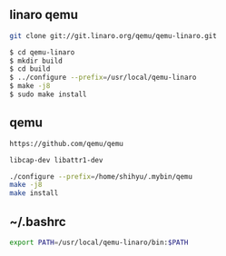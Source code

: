 
## linaro qemu 

```sh
git clone git://git.linaro.org/qemu/qemu-linaro.git

$ cd qemu-linaro
$ mkdir build
$ cd build
$ ../configure --prefix=/usr/local/qemu-linaro
$ make -j8
$ sudo make install
```


## qemu

```sh
https://github.com/qemu/qemu
```

```sh
libcap-dev libattr1-dev
```

```sh
./configure --prefix=/home/shihyu/.mybin/qemu
make -j8
make install
```


## ~/.bashrc

```sh
export PATH=/usr/local/qemu-linaro/bin:$PATH
```